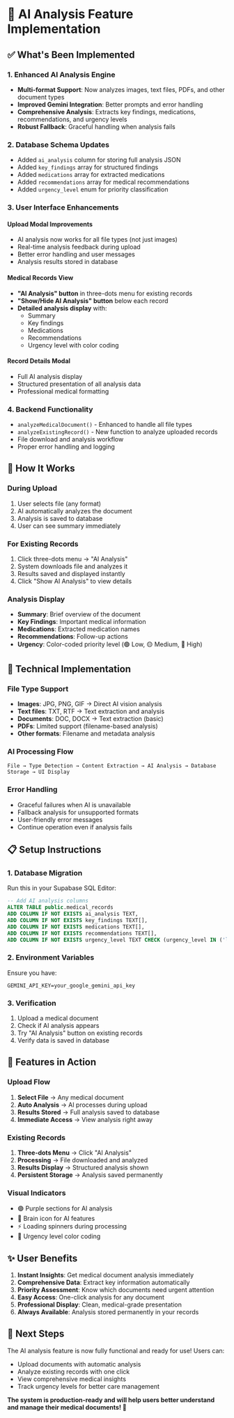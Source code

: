 # 🧠 AI Analysis Feature Implementation

## ✅ **What's Been Implemented**

### 1. **Enhanced AI Analysis Engine**
- **Multi-format Support**: Now analyzes images, text files, PDFs, and other document types
- **Improved Gemini Integration**: Better prompts and error handling
- **Comprehensive Analysis**: Extracts key findings, medications, recommendations, and urgency levels
- **Robust Fallback**: Graceful handling when analysis fails

### 2. **Database Schema Updates**
- Added `ai_analysis` column for storing full analysis JSON
- Added `key_findings` array for structured findings
- Added `medications` array for extracted medications
- Added `recommendations` array for medical recommendations  
- Added `urgency_level` enum for priority classification

### 3. **User Interface Enhancements**

#### **Upload Modal Improvements**
- AI analysis now works for all file types (not just images)
- Real-time analysis feedback during upload
- Better error handling and user messages
- Analysis results stored in database

#### **Medical Records View**
- **"AI Analysis" button** in three-dots menu for existing records
- **"Show/Hide AI Analysis" button** below each record
- **Detailed analysis display** with:
  - Summary
  - Key findings
  - Medications
  - Recommendations
  - Urgency level with color coding

#### **Record Details Modal**
- Full AI analysis display
- Structured presentation of all analysis data
- Professional medical formatting

### 4. **Backend Functionality**
- `analyzeMedicalDocument()` - Enhanced to handle all file types
- `analyzeExistingRecord()` - New function to analyze uploaded records
- File download and analysis workflow
- Proper error handling and logging

## 🚀 **How It Works**

### **During Upload**
1. User selects file (any format)
2. AI automatically analyzes the document
3. Analysis is saved to database
4. User can see summary immediately

### **For Existing Records**
1. Click three-dots menu → "AI Analysis"
2. System downloads file and analyzes it
3. Results saved and displayed instantly
4. Click "Show AI Analysis" to view details

### **Analysis Display**
- **Summary**: Brief overview of the document
- **Key Findings**: Important medical information
- **Medications**: Extracted medication names
- **Recommendations**: Follow-up actions
- **Urgency**: Color-coded priority level (🟢 Low, 🟡 Medium, 🔴 High)

## 🔧 **Technical Implementation**

### **File Type Support**
- **Images**: JPG, PNG, GIF → Direct AI vision analysis
- **Text files**: TXT, RTF → Text extraction and analysis
- **Documents**: DOC, DOCX → Text extraction (basic)
- **PDFs**: Limited support (filename-based analysis)
- **Other formats**: Filename and metadata analysis

### **AI Processing Flow**
```
File → Type Detection → Content Extraction → AI Analysis → Database Storage → UI Display
```

### **Error Handling**
- Graceful failures when AI is unavailable
- Fallback analysis for unsupported formats
- User-friendly error messages
- Continue operation even if analysis fails

## 📋 **Setup Instructions**

### **1. Database Migration**
Run this in your Supabase SQL Editor:
```sql
-- Add AI analysis columns
ALTER TABLE public.medical_records 
ADD COLUMN IF NOT EXISTS ai_analysis TEXT,
ADD COLUMN IF NOT EXISTS key_findings TEXT[],
ADD COLUMN IF NOT EXISTS medications TEXT[],
ADD COLUMN IF NOT EXISTS recommendations TEXT[],
ADD COLUMN IF NOT EXISTS urgency_level TEXT CHECK (urgency_level IN ('low', 'medium', 'high'));
```

### **2. Environment Variables**
Ensure you have:
```
GEMINI_API_KEY=your_google_gemini_api_key
```

### **3. Verification**
1. Upload a medical document
2. Check if AI analysis appears
3. Try "AI Analysis" button on existing records
4. Verify data is saved in database

## 🎯 **Features in Action**

### **Upload Flow**
1. **Select File** → Any medical document
2. **Auto Analysis** → AI processes during upload
3. **Results Stored** → Full analysis saved to database
4. **Immediate Access** → View analysis right away

### **Existing Records**
1. **Three-dots Menu** → Click "AI Analysis"
2. **Processing** → File downloaded and analyzed
3. **Results Display** → Structured analysis shown
4. **Persistent Storage** → Analysis saved permanently

### **Visual Indicators**
- 🟣 Purple sections for AI analysis
- 🧠 Brain icon for AI features
- ⚡ Loading spinners during processing
- 🎯 Urgency level color coding

## ✨ **User Benefits**

1. **Instant Insights**: Get medical document analysis immediately
2. **Comprehensive Data**: Extract key information automatically
3. **Priority Assessment**: Know which documents need urgent attention
4. **Easy Access**: One-click analysis for any document
5. **Professional Display**: Clean, medical-grade presentation
6. **Always Available**: Analysis stored permanently in your records

## 🔄 **Next Steps**

The AI analysis feature is now fully functional and ready for use! Users can:
- Upload documents with automatic analysis
- Analyze existing records with one click
- View comprehensive medical insights
- Track urgency levels for better care management

**The system is production-ready and will help users better understand and manage their medical documents! 🎉**
